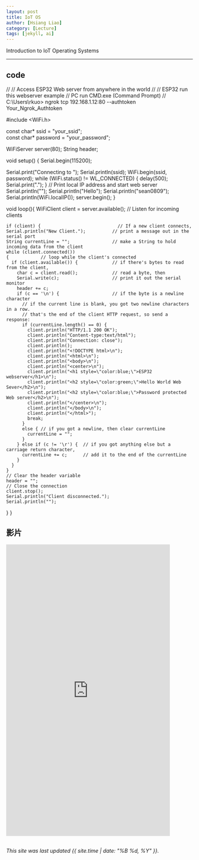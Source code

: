 ```yaml
---
layout: post
title: IoT OS
author: [Hsiang Liao]
category: [Lecture]
tags: [jekyll, ai]
---
```


Introduction to IoT Operating Systems

---
## code
//
// Access ESP32 Web server from anywhere in the world
//
// ESP32 run this webserver example
// PC run CMD.exe (Command Prompt)
// C:\Users\rkuo> ngrok tcp 192.168.1.12:80 --authtoken Your_Ngrok_Authtoken

#include <WiFi.h>

const char* ssid = "your_ssid";  
const char* password = "your_password";

WiFiServer server(80);
String header;


void setup() {
  Serial.begin(115200);
  
  Serial.print("Connecting to ");
  Serial.println(ssid);
  WiFi.begin(ssid, password);
  while (WiFi.status() != WL_CONNECTED) {
    delay(500);
    Serial.print(".");
  }
  // Print local IP address and start web server
  Serial.println("");
  Serial.println("Hello");
  Serial.println("sean0809");
  Serial.println(WiFi.localIP());
  server.begin();
}

void loop(){
  WiFiClient client = server.available();   // Listen for incoming clients
  
    if (client) {                             // If a new client connects,
    Serial.println("New Client.");          // print a message out in the serial port
    String currentLine = "";                // make a String to hold incoming data from the client
    while (client.connected()) 
    {            // loop while the client's connected
      if (client.available()) {             // if there's bytes to read from the client,
        char c = client.read();             // read a byte, then
        Serial.write(c);                    // print it out the serial monitor
        header += c;
        if (c == '\n') {                    // if the byte is a newline character
          // if the current line is blank, you got two newline characters in a row.
          // that's the end of the client HTTP request, so send a response:
          if (currentLine.length() == 0) {
            client.println("HTTP/1.1 200 OK");
            client.println("Content-type:text/html");
            client.println("Connection: close");
            client.println();
            client.println("<!DOCTYPE html>\n");
            client.println("<html>\n");
            client.println("<body>\n");
            client.println("<center>\n");
            client.println("<h1 style=\"color:blue;\">ESP32 webserver</h1>\n");
            client.println("<h2 style=\"color:green;\">Hello World Web Sever</h2>\n");
            client.println("<h2 style=\"color:blue;\">Password protected Web server</h2>\n");
            client.println("</center>\n");
            client.println("</body>\n");
            client.println("</html>");
            break;                       
          } 
          else { // if you got a newline, then clear currentLine
            currentLine = "";
          }
        } else if (c != '\r') {  // if you got anything else but a carriage return character,
          currentLine += c;      // add it to the end of the currentLine
        }
      }
    }
    // Clear the header variable
    header = "";
    // Close the connection
    client.stop();
    Serial.println("Client disconnected.");
    Serial.println("");
  }
}

## 影片
<iframe width="442" height="785" src="https://www.youtube.com/embed/vfmSUV07tXM" title="2023年5月11日" frameborder="0" allow="accelerometer; autoplay; clipboard-write; encrypted-media; gyroscope; picture-in-picture; web-share" allowfullscreen></iframe>
<br>
<br>

*This site was last updated {{ site.time | date: "%B %d, %Y" }}.*

